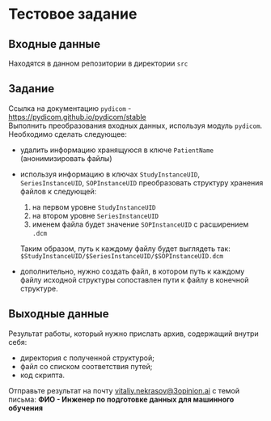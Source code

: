 # Тестовое задание

## Входные данные 

Находятся в данном репозитории в директории `src`

## Задание  

Ссылка на документацию `pydicom` - https://pydicom.github.io/pydicom/stable  
Выполнить преобразования входных данных, используя модуль `pydicom`. Необходимо сделать следующее:
* удалить информацию хранящуюся в ключе `PatientName` (анонимизировать файлы)
* используя информацию в ключах `StudyInstanceUID`, `SeriesInstanceUID`, `SOPInstanceUID` преобразовать структуру хранения файлов к следующей:
  1. на первом уровне `StudyInstanceUID`
  2. на втором уровне `SeriesInstanceUID`
  3. именем файла будет значение `SOPInstanceUID` с расширением `.dcm`

    Таким образом, путь к каждому файлу будет выглядеть так: `$StudyInstanceUID/$SeriesInstanceUID/$SOPInstanceUID.dcm`

* дополнительно, нужно создать файл, в котором путь к каждому файлу исходной структуры сопоставлен пути к файлу в конечной структуре.

## Выходные данные

Результат работы, который нужно прислать архив, содержащий внутри себя:
* директория с полученной структурой;
* файл со списком соответствия путей;
* код скрипта.

Отправьте результат на почту vitaliy.nekrasov@3opinion.ai с темой письма: **ФИО - Инженер по подготовке данных для машинного обучения**
